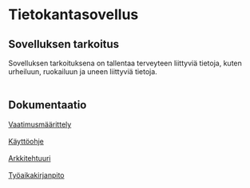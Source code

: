 # Tietokantasovellus

## Sovelluksen tarkoitus

Sovelluksen tarkoituksena on tallentaa terveyteen liittyviä tietoja, kuten urheiluun, ruokailuun ja uneen liittyviä tietoja.
<br><br/>

## Dokumentaatio

[Vaatimusmäärittely](https://github.com/juliapalorinne/tietokantasovellus/blob/master/documentation/vaatimusmaarittely.md)
<br><br/>
[Käyttöohje](https://github.com/juliapalorinne/tietokantasovellus/blob/master/documentation/kayttoohje.md)
<br><br/>
[Arkkitehtuuri](https://github.com/juliapalorinne/tietokantasovellus/blob/master/documentation/arkkitehtuuri.md)
<br><br/>
[Työaikakirjanpito](https://github.com/juliapalorinne/tietokantasovellus/blob/master/documentation/tyoaikakirjanpito.md)
<br><br/>
